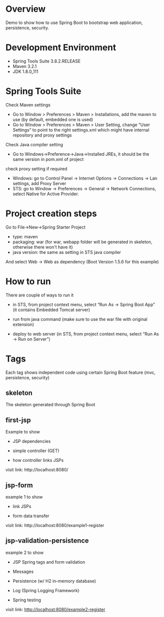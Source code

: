 # Overview

Demo to show how to use Spring Boot to bootstrap web application, persistence, security.

# Development Environment

- Spring Tools Suite 3.8.2.RELEASE
- Maven 3.2.1
- JDK 1.8.0_111

# Spring Tools Suite

Check Maven settings

- Go to Window > Preferences > Maven > Installations, add the maven to use (by default, embedded one is used)
- Go to Window > Preferences > Maven > User Setting, change “User Settings” to point to the right settings.xml which might have internal repository and proxy settings

Check Java compiler setting

- Go to Windows->Preference->Java->Installed JREs, it should be the same version in pom.xml of project

check proxy setting if required

- Windows: go to Control Panel -> Internet Options -> Connections -> Lan settings, add Proxy Server
- STS: go to Window -> Preferences -> General -> Network Connections, select Native for Active Provider.


# Project creation steps

Go to File->New->Spring Starter Project

- type: maven
- packaging: war (for war, webapp folder will be generated in skeleton, otherwise there won't have it)
- java version: the same as setting in STS java compiler

And select Web -> Web as dependency (Boot Version 1.5.6 for this example)

# How to run

There are couple of ways to run it

- in STS, from project context menu, select “Run As -> Spring Boot App” (it contains Embedded Tomcat server)

- run from java command (make sure to use the war file with original extension) 

- deploy to web server (in STS, from project context menu, select “Run As -> Run on Server”)

# Tags

Each tag shows independent code using certain Spring Boot feature (mvc, persistence, security)

## skeleton

The skeleton generated through Spring Boot

## first-jsp

Example to show 

- JSP dependencies 

- simple controller (GET)

- how controller links JSPs

visit link: http://localhost:8080/


## jsp-form

example 1 to show
 
- link JSPs

- form data transfer

visit link: http://localhost:8080/example1-register

## jsp-validation-persistence

example 2 to show

- JSP Spring tags and form validation

- Messages

- Persistence (w/ H2 in-memory database)

- Log (Spring Logging Framework)

- Spring testing

visit link: [http://localhost:8080/example2-register](http://localhost:8080/example2-register)
